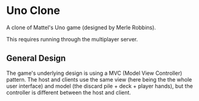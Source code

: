 # Uno Clone

A clone of Mattel's Uno game (designed by Merle Robbins).

This requires running through the multiplayer server.


## General Design

The game's underlying design is using a MVC (Model View Controller) pattern.  The host and clients use the same view (here being the the whole user interface) and model (the discard pile + deck + player hands), but the controller is different between the host and client.
